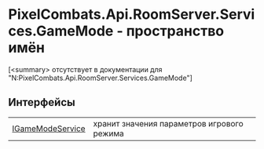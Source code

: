 # PixelCombats.Api.RoomServer.Services.GameMode - пространство имён


\[&lt;summary&gt; отсутствует в документации для "N:PixelCombats.Api.RoomServer.Services.GameMode"\]



## Интерфейсы
<table>
<tr>
<td><a href="e7dd80e0-e149-b303-e6f9-e6203bda4449">IGameModeService</a></td>
<td>хранит значения параметров игрового режима</td></tr>
</table>